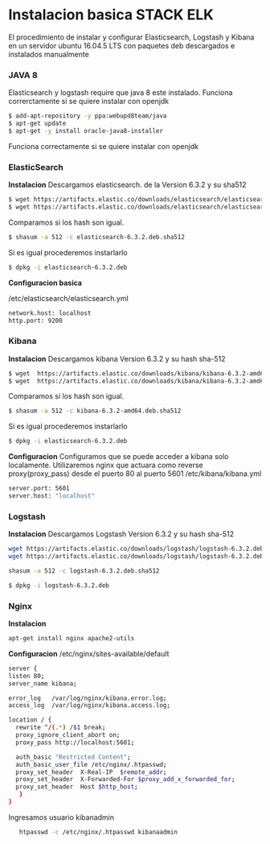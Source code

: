 # Instalacion basica STACK ELK

El procedimiento de instalar y configurar Elasticsearch, Logstash y Kibana en un servidor ubuntu 16.04.5 LTS con paquetes deb descargados e instalados manualmente 

### JAVA 8
Elasticsearch y logstash require que java 8 este instalado. Funciona correrctamente si se quiere instalar con openjdk
```sh
$ add-apt-repository -y ppa:webupd8team/java
$ apt-get update
$ apt-get -y install oracle-java8-installer
```
Funciona correctamente si se quiere instalar con openjdk
### ElasticSearch
**Instalacion**
Descargamos elasticsearch. de la Version 6.3.2 y su sha512
```sh
$ wget https://artifacts.elastic.co/downloads/elasticsearch/elasticsearch-6.3.2.deb
$ wget https://artifacts.elastic.co/downloads/elasticsearch/elasticsearch-6.3.2.deb.sha512
```
Comparamos si los  hash son igual.
```sh
$ shasum -a 512 -c elasticsearch-6.3.2.deb.sha512
```
Si es igual procederemos instarlarlo
```sh
$ dpkg -i elasticsearch-6.3.2.deb
```
**Configuracion basica**

 /etc/elasticsearch/elasticsearch.yml
 
 ```sh
 network.host: localhost
 http.port: 9200
 ```
 
 ### Kibana
 
 **Instalacion**
Descargamos kibana Version 6.3.2 y su hash sha-512

```sh
$ wget  https://artifacts.elastic.co/downloads/kibana/kibana-6.3.2-amd64.deb
$ wget  https://artifacts.elastic.co/downloads/kibana/kibana-6.3.2-amd64.deb.sha512
```
Comparamos si los  hash son igual.
```sh
$ shasum -a 512 -c kibana-6.3.2-amd64.deb.sha512
```
Si es igual procederemos instarlarlo
```sh
$ dpkg -i elasticsearch-6.3.2.deb
```
 **Configuracion**
Configuramos que  se puede acceder a kibana solo localamente. Utilizaremos nginx que actuara como reverse proxy(proxy_pass) desde el puerto 80 al puerto 5601
 /etc/kibana/kibana.yml
 ```sh
server.port: 5601
server.host: "localhost"
```

 ### Logstash
**Instalacion**
Descargamos Logstash Version 6.3.2 y su hash sha-512
 ```sh
 wget https://artifacts.elastic.co/downloads/logstash/logstash-6.3.2.deb
 wget https://artifacts.elastic.co/downloads/logstash/logstash-6.3.2.deb.sha512
```
```sh
shasum -a 512 -c logstash-6.3.2.deb.sha512
```
```sh
$ dpkg -i logstash-6.3.2.deb
```

 ### Nginx
 **Instalacion**
 ```sh
 apt-get install nginx apache2-utils
 ```
 **Configuracion**
/etc/nginx/sites-available/default
  ```sh
server {
  listen 80;
  server_name kibana;

  error_log   /var/log/nginx/kibana.error.log;
  access_log  /var/log/nginx/kibana.access.log;

  location / {
    rewrite ^/(.*) /$1 break;
    proxy_ignore_client_abort on;
    proxy_pass http://localhost:5601;

    auth_basic "Restricted Content";
    auth_basic_user_file /etc/nginx/.htpasswd;
    proxy_set_header  X-Real-IP  $remote_addr;
    proxy_set_header  X-Forwarded-For $proxy_add_x_forwarded_for;
    proxy_set_header  Host $http_host;
     }
}
```
Ingresamos usuario kibanadmin
 ```sh
    htpasswd -c /etc/nginx/.htpasswd kibanaadmin
 ```
